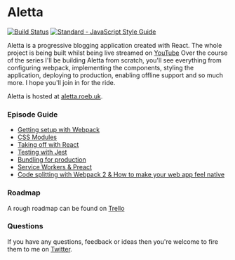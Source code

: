 # Aletta

[![Build Status](https://travis-ci.org/roebuk/aletta.svg?branch=master)](https://travis-ci.org/roebuk/aletta)
[![Standard - JavaScript Style Guide](https://img.shields.io/badge/code%20style-standard-brightgreen.svg)](http://standardjs.com/)

Aletta is a progressive blogging application created with React. The whole project is being built whilst being live streamed on [YouTube](https://www.youtube.com/playlist?list=PLYHcCSWbw4G6s7NVi2RK0TKd69PdB0sWe) Over the course of the series I'll be building Aletta from scratch, you'll see everything from configuring webpack, implementing the components, styling the application, deploying to production, enabling offline support and so much more. I hope you'll join in for the ride.

Aletta is hosted at [aletta.roeb.uk](https://aletta.roeb.uk).

### Episode Guide

* [Getting setup with Webpack](https://www.youtube.com/watch?v=4qpXnIAZ9Dk)
* [CSS Modules](https://www.youtube.com/watch?v=UAVJ6feR2LU)
* [Taking off with React](https://www.youtube.com/watch?v=4th2kxtLb-c)
* [Testing with Jest](https://www.youtube.com/watch?v=bMmntkVM4wQ)
* [Bundling for production](https://www.youtube.com/watch?v=lCnqxorClps)
* [Service Workers & Preact](https://www.youtube.com/watch?v=JUCa2n4LNuI)
* [Code splitting with Webpack 2 & How to make your web app feel native](https://www.youtube.com/watch?v=rBTj1SOJB-A)

### Roadmap

A rough roadmap can be found on [Trello](https://trello.com/b/lu4GcE9S/aletta-react-powered-blog)

### Questions

If you have any questions, feedback or ideas then you're welcome to fire them to me on [Twitter](https://twitter.com/roebuk).
